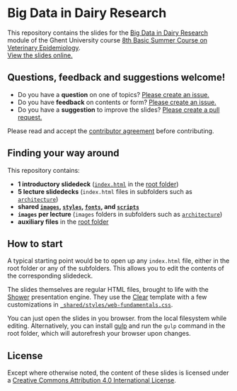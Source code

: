 # Big Data in Dairy Research
This repository contains the slides for the [Big Data in Dairy Research](http://bovi-analytics.github.io/BigDataForDairyResearch/) module
of the Ghent University course [8th Basic Summer Course on Veterinary Epidemiology](http://www.rohh.ugent.be/vetepisummercourse/home/).
<br>
[View the slides online.](https://bovi-analytics.github.io/BigDataForDairyResearch/)

## Questions, feedback and suggestions welcome!
- Do you have a **question** on one of topics? [Please create an issue.](https://github.com/Bovi-analytics/BigDataForDairyResearch/issues/new)
- Do you have **feedback** on contents or form? [Please create an issue.](https://github.com/Bovi-analytics/BigDataForDairyResearch/issues/new)
- Do you have a **suggestion** to improve the slides? [Please create a pull request.](https://github.com/Bovi-analytics/BigDataForDairyResearch/pulls)

Please read and accept the [contributor agreement](https://github.com/Bovi-analytics/BigDataForDairyResearch/blob/gh-pages/CONTRIBUTING.md) before contributing.

## Finding your way around
This repository contains:
- **1 introductory slidedeck** ([`index.html`](https://github.com/RubenVerborgh/WebFundamentals/blob/gh-pages/index.html) in the [root folder](https://github.com/RubenVerborgh/WebFundamentals/))
- **5 lecture slidedecks** (`index.html` files in subfolders such as [`architecture`](https://github.com/RubenVerborgh/WebFundamentals/tree/gh-pages/architecture))
- **shared [`images`](https://github.com/RubenVerborgh/WebFundamentals/tree/gh-pages/_shared/images), [`styles`](https://github.com/RubenVerborgh/WebFundamentals/tree/gh-pages/_shared/styles), [`fonts`](https://github.com/RubenVerborgh/WebFundamentals/tree/gh-pages/_shared/fonts), and [`scripts`](https://github.com/RubenVerborgh/WebFundamentals/tree/gh-pages/_shared/scripts)**
- **`images` per lecture** (`images` folders in subfolders such as [`architecture`](https://github.com/RubenVerborgh/WebFundamentals/tree/gh-pages/architecture))
- **auxiliary files** in the [root folder](https://github.com/RubenVerborgh/WebFundamentals/)

## How to start
A typical starting point would be to open up any `index.html` file, either in the root folder or any of the subfolders. This allows you to edit the contents of the corresponding slidedeck.

The slides themselves are regular HTML files, brought to life with the [Shower](https://github.com/shower/shower) presentation engine. They use the [Clear](https://github.com/RubenVerborgh/Shower-Clear) template with a few customizations in [`_shared/styles/web-fundamentals.css`](https://github.com/RubenVerborgh/WebFundamentals/blob/gh-pages/_shared/styles/web-fundamentals.css).

You can just open the slides in you browser. from the local filesystem while editing. Alternatively, you can install [gulp](http://gulpjs.com/) and run the `gulp` command in the root folder, which will autorefresh your browser upon changes.

## License
Except where otherwise noted, the content of these slides is licensed under a [Creative Commons Attribution 4.0 International License](http://creativecommons.org/licenses/by/4.0/).
